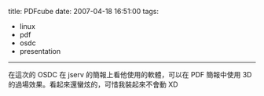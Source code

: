 title: PDFcube
date: 2007-04-18 16:51:00
tags: 
- linux
- pdf
- osdc
- presentation
---

在這次的 OSDC 在 jserv 的簡報上看他使用的軟體，可以在 PDF 簡報中使用 3D 的過場效果。看起來還蠻炫的，可惜我裝起來不會動 XD

<object height="350" width="425"><param name="movie" value="http://www.youtube.com/v/wSymJ0ll6Y0"><param name="wmode" value="transparent"><embed src="http://www.youtube.com/v/wSymJ0ll6Y0" type="application/x-shockwave-flash" wmode="transparent" height="350" width="425"></embed></object>